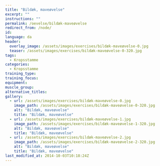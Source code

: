 ```yaml
---
title: "Bildæk, maveøvelse"
excerpt: ""
instructions: ""
permalink: /oevelse/bildæk-maveøvelse
redirect_from: /node/
id: 
language: da
header:
  overlay_image: /assets/images/exercises/bildæk-maveøvelse-0.jpg
  teaser: /assets/images/exercises/bildæk-maveøvelse-0-320.jpg
tags:
  - Kropsstamme
categories:
  - Kropsstamme
training_type: 
training_focus: 
equipment:
muscle_group:
alternative_titles:
gallery:
  - url: /assets/images/exercises/bildæk-maveøvelse-0.jpg
    image_path: /assets/images/exercises/bildæk-maveøvelse-0-320.jpg
    alt: "Bildæk, maveøvelse"
    title: "Bildæk, maveøvelse"
  - url: /assets/images/exercises/bildæk-maveøvelse-1.jpg
    image_path: /assets/images/exercises/bildæk-maveøvelse-1-320.jpg
    alt: "Bildæk, maveøvelse"
    title: "Bildæk, maveøvelse"
  - url: /assets/images/exercises/bildæk-maveøvelse-2.jpg
    image_path: /assets/images/exercises/bildæk-maveøvelse-2-320.jpg
    alt: "Bildæk, maveøvelse"
    title: "Bildæk, maveøvelse"
last_modified_at: 2014-10-03T10:18:24Z
---
```



